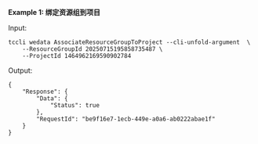 **Example 1: 绑定资源组到项目**



Input: 

```
tccli wedata AssociateResourceGroupToProject --cli-unfold-argument  \
    --ResourceGroupId 20250715195858735487 \
    --ProjectId 1464962169590902784
```

Output: 
```
{
    "Response": {
        "Data": {
            "Status": true
        },
        "RequestId": "be9f16e7-1ecb-449e-a0a6-ab0222abae1f"
    }
}
```

